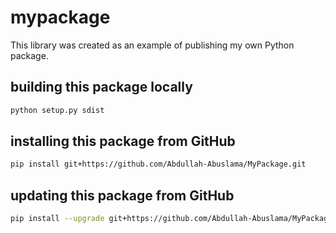 # mypackage
This library was created as an example of publishing my own Python package.

## building this package locally
```bash
python setup.py sdist
```

## installing this package from GitHub
```bash
pip install git+https://github.com/Abdullah-Abuslama/MyPackage.git
```

## updating this package from GitHub
```bash
pip install --upgrade git+https://github.com/Abdullah-Abuslama/MyPackage.git
```
